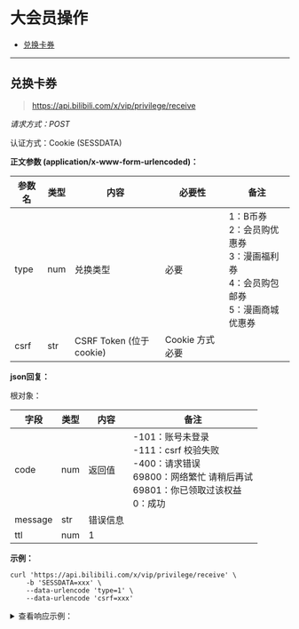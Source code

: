 # 大会员操作

- [兑换卡券](#兑换卡券)

---

## 兑换卡券

> https://api.bilibili.com/x/vip/privilege/receive

*请求方式：POST*

认证方式：Cookie (SESSDATA)

**正文参数 (application/x-www-form-urlencoded)：**

| 参数名 | 类型 | 内容                    | 必要性          | 备注                                                         |
| ------ | ---- | ----------------------- | --------------- | ------------------------------------------------------------ |
| type   | num  | 兑换类型                | 必要            | 1：B币券<br />2：会员购优惠券<br />3：漫画福利券<br />4：会员购包邮券<br/>5：漫画商城优惠券 |
| csrf   | str  | CSRF Token (位于cookie) | Cookie 方式必要 |                                                              |

**json回复：**

根对象：

| 字段      | 类型  | 内容   | 备注                                                                                                |
|---------|-----|------|---------------------------------------------------------------------------------------------------|
| code    | num | 返回值  | -101：账号未登录<br />-111：csrf 校验失败<br />-400：请求错误<br />69800：网络繁忙 请稍后再试<br />69801：你已领取过该权益<br />0：成功 |
| message | str | 错误信息 |                                                                                                   |
| ttl     | num | 1    |                                                                                                   |

**示例：**

```shell
curl 'https://api.bilibili.com/x/vip/privilege/receive' \
	-b 'SESSDATA=xxx' \
	--data-urlencode 'type=1' \
	--data-urlencode 'csrf=xxx'
```

<details>
<summary>查看响应示例：</summary>

```json
{
  "code": 0,
  "message": "0",
  "ttl": 1
}
```

</details>
